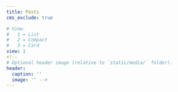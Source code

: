 ```yaml
---
title: Posts
cms_exclude: true

# View.
#   1 = List
#   2 = Compact
#   3 = Card
view: 1
<!-- 
# Optional header image (relative to `static/media/` folder).
header:
  caption: ''
  image: '' -->
---
```

